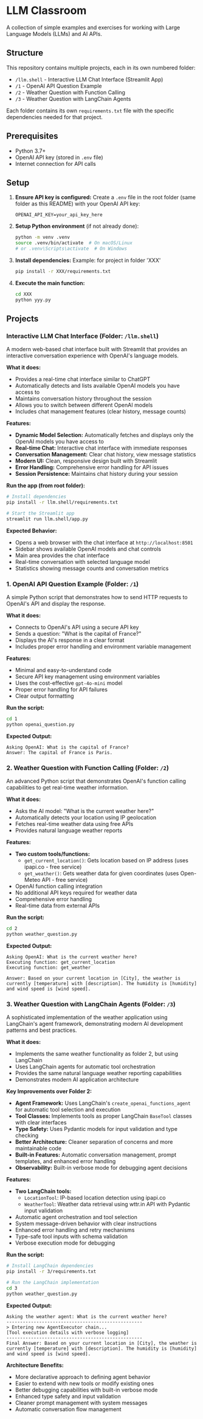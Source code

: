 # LLM Classroom

A collection of simple examples and exercises for working with Large Language Models (LLMs) and AI APIs.

## Structure

This repository contains multiple projects, each in its own numbered folder:
- `/llm.shell` - Interactive LLM Chat Interface (Streamlit App)
- `/1` - OpenAI API Question Example
- `/2` - Weather Question with Function Calling
- `/3` - Weather Question with LangChain Agents

Each folder contains its own `requirements.txt` file with the specific dependencies needed for that project.

## Prerequisites

- Python 3.7+
- OpenAI API key (stored in `.env` file)
- Internet connection for API calls

## Setup

1. **Ensure API key is configured:**
   Create a `.env` file in the root folder (same folder as this README) with your OpenAI API key:
   ```
   OPENAI_API_KEY=your_api_key_here
   ```

2. **Setup Python environment** (if not already done):
   ```bash
   python -m venv .venv
   source .venv/bin/activate  # On macOS/Linux
   # or .venv\Scripts\activate  # On Windows
   ```

3. **Install dependencies:**
   Example: for project in folder 'XXX'
   ```bash
   pip install -r XXX/requirements.txt
   ```

4. **Execute the main function:**
   ```bash
   cd XXX
   python yyy.py
   ```


## Projects

### Interactive LLM Chat Interface (Folder: `/llm.shell`)

A modern web-based chat interface built with Streamlit that provides an interactive conversation experience with OpenAI's language models.

**What it does:**
- Provides a real-time chat interface similar to ChatGPT
- Automatically detects and lists available OpenAI models you have access to
- Maintains conversation history throughout the session
- Allows you to switch between different OpenAI models
- Includes chat management features (clear history, message counts)

**Features:**
- **Dynamic Model Selection:** Automatically fetches and displays only the OpenAI models you have access to
- **Real-time Chat:** Interactive chat interface with immediate responses
- **Conversation Management:** Clear chat history, view message statistics
- **Modern UI:** Clean, responsive design built with Streamlit
- **Error Handling:** Comprehensive error handling for API issues
- **Session Persistence:** Maintains chat history during your session

**Run the app (from root folder):**
   ```bash
   # Install dependencies
   pip install -r llm.shell/requirements.txt
   
   # Start the Streamlit app
   streamlit run llm.shell/app.py
   ```

**Expected Behavior:**
- Opens a web browser with the chat interface at `http://localhost:8501`
- Sidebar shows available OpenAI models and chat controls
- Main area provides the chat interface
- Real-time conversation with selected language model
- Statistics showing message counts and conversation metrics


### 1. OpenAI API Question Example (Folder: `/1`)

A simple Python script that demonstrates how to send HTTP requests to OpenAI's API and display the response.

**What it does:**
- Connects to OpenAI's API using a secure API key
- Sends a question: "What is the capital of France?"
- Displays the AI's response in a clear format
- Includes proper error handling and environment variable management

**Features:**
- Minimal and easy-to-understand code
- Secure API key management using environment variables
- Uses the cost-effective `gpt-4o-mini` model
- Proper error handling for API failures
- Clear output formatting

**Run the script:**
   ```bash
   cd 1
   python openai_question.py
   ```

**Expected Output:**
```
Asking OpenAI: What is the capital of France?
Answer: The capital of France is Paris.
```

### 2. Weather Question with Function Calling (Folder: `/2`)

An advanced Python script that demonstrates OpenAI's function calling capabilities to get real-time weather information.

**What it does:**
- Asks the AI model: "What is the current weather here?"
- Automatically detects your location using IP geolocation
- Fetches real-time weather data using free APIs
- Provides natural language weather reports

**Features:**
- **Two custom tools/functions:**
  - `get_current_location()`: Gets location based on IP address (uses ipapi.co - free service)
  - `get_weather()`: Gets weather data for given coordinates (uses Open-Meteo API - free service)
- OpenAI function calling integration
- No additional API keys required for weather data
- Comprehensive error handling
- Real-time data from external APIs

**Run the script:**
   ```bash
   cd 2
   python weather_question.py
   ```

**Expected Output:**
```
Asking OpenAI: What is the current weather here?
Executing function: get_current_location
Executing function: get_weather

Answer: Based on your current location in [City], the weather is currently [temperature] with [description]. The humidity is [humidity] and wind speed is [wind speed].
```

### 3. Weather Question with LangChain Agents (Folder: `/3`)

A sophisticated implementation of the weather application using LangChain's agent framework, demonstrating modern AI development patterns and best practices.

**What it does:**
- Implements the same weather functionality as folder 2, but using LangChain
- Uses LangChain agents for automatic tool orchestration
- Provides the same natural language weather reporting capabilities
- Demonstrates modern AI application architecture

**Key Improvements over Folder 2:**
- **Agent Framework:** Uses LangChain's `create_openai_functions_agent` for automatic tool selection and execution
- **Tool Classes:** Implements tools as proper LangChain `BaseTool` classes with clear interfaces
- **Type Safety:** Uses Pydantic models for input validation and type checking
- **Better Architecture:** Cleaner separation of concerns and more maintainable code
- **Built-in Features:** Automatic conversation management, prompt templates, and enhanced error handling
- **Observability:** Built-in verbose mode for debugging agent decisions

**Features:**
- **Two LangChain tools:**
  - `LocationTool`: IP-based location detection using ipapi.co
  - `WeatherTool`: Weather data retrieval using wttr.in API with Pydantic input validation
- Automatic agent orchestration and tool selection
- System message-driven behavior with clear instructions
- Enhanced error handling and retry mechanisms
- Type-safe tool inputs with schema validation
- Verbose execution mode for debugging

**Run the script:**
   ```bash
   # Install LangChain dependencies
   pip install -r 3/requirements.txt
   
   # Run the LangChain implementation
   cd 3
   python weather_question.py
   ```

**Expected Output:**
```
Asking the weather agent: What is the current weather here?
--------------------------------------------------
> Entering new AgentExecutor chain...
[Tool execution details with verbose logging]
--------------------------------------------------
Final Answer: Based on your current location in [City], the weather is currently [temperature] with [description]. The humidity is [humidity] and wind speed is [wind speed].
```

**Architecture Benefits:**
- More declarative approach to defining agent behavior
- Easier to extend with new tools or modify existing ones
- Better debugging capabilities with built-in verbose mode
- Enhanced type safety and input validation
- Cleaner prompt management with system messages
- Automatic conversation flow management

